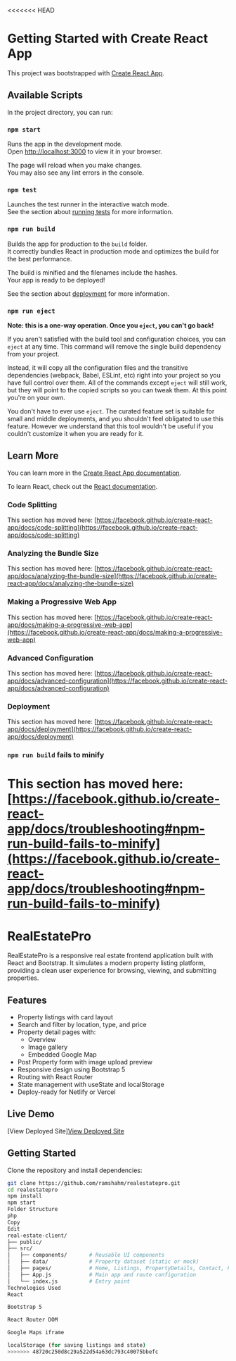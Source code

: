 <<<<<<< HEAD
# Getting Started with Create React App

This project was bootstrapped with [Create React App](https://github.com/facebook/create-react-app).

## Available Scripts

In the project directory, you can run:

### `npm start`

Runs the app in the development mode.\
Open [http://localhost:3000](http://localhost:3000) to view it in your browser.

The page will reload when you make changes.\
You may also see any lint errors in the console.

### `npm test`

Launches the test runner in the interactive watch mode.\
See the section about [running tests](https://facebook.github.io/create-react-app/docs/running-tests) for more information.

### `npm run build`

Builds the app for production to the `build` folder.\
It correctly bundles React in production mode and optimizes the build for the best performance.

The build is minified and the filenames include the hashes.\
Your app is ready to be deployed!

See the section about [deployment](https://facebook.github.io/create-react-app/docs/deployment) for more information.

### `npm run eject`

**Note: this is a one-way operation. Once you `eject`, you can't go back!**

If you aren't satisfied with the build tool and configuration choices, you can `eject` at any time. This command will remove the single build dependency from your project.

Instead, it will copy all the configuration files and the transitive dependencies (webpack, Babel, ESLint, etc) right into your project so you have full control over them. All of the commands except `eject` will still work, but they will point to the copied scripts so you can tweak them. At this point you're on your own.

You don't have to ever use `eject`. The curated feature set is suitable for small and middle deployments, and you shouldn't feel obligated to use this feature. However we understand that this tool wouldn't be useful if you couldn't customize it when you are ready for it.

## Learn More

You can learn more in the [Create React App documentation](https://facebook.github.io/create-react-app/docs/getting-started).

To learn React, check out the [React documentation](https://reactjs.org/).

### Code Splitting

This section has moved here: [https://facebook.github.io/create-react-app/docs/code-splitting](https://facebook.github.io/create-react-app/docs/code-splitting)

### Analyzing the Bundle Size

This section has moved here: [https://facebook.github.io/create-react-app/docs/analyzing-the-bundle-size](https://facebook.github.io/create-react-app/docs/analyzing-the-bundle-size)

### Making a Progressive Web App

This section has moved here: [https://facebook.github.io/create-react-app/docs/making-a-progressive-web-app](https://facebook.github.io/create-react-app/docs/making-a-progressive-web-app)

### Advanced Configuration

This section has moved here: [https://facebook.github.io/create-react-app/docs/advanced-configuration](https://facebook.github.io/create-react-app/docs/advanced-configuration)

### Deployment

This section has moved here: [https://facebook.github.io/create-react-app/docs/deployment](https://facebook.github.io/create-react-app/docs/deployment)

### `npm run build` fails to minify

This section has moved here: [https://facebook.github.io/create-react-app/docs/troubleshooting#npm-run-build-fails-to-minify](https://facebook.github.io/create-react-app/docs/troubleshooting#npm-run-build-fails-to-minify)
=======
# RealEstatePro

RealEstatePro is a responsive real estate frontend application built with React and Bootstrap. It simulates a modern property listing platform, providing a clean user experience for browsing, viewing, and submitting properties.

## Features

- Property listings with card layout
- Search and filter by location, type, and price
- Property detail pages with:
  - Overview
  - Image gallery
  - Embedded Google Map
- Post Property form with image upload preview
- Responsive design using Bootstrap 5
- Routing with React Router
- State management with useState and localStorage
- Deploy-ready for Netlify or Vercel

## Live Demo

[View Deployed Site][View Deployed Site](https://cheery-crisp-0f29f6.netlify.app)


## Getting Started

Clone the repository and install dependencies:

```bash
git clone https://github.com/ramshahm/realestatepro.git
cd realestatepro
npm install
npm start
Folder Structure
php
Copy
Edit
real-estate-client/
├── public/
├── src/
│   ├── components/       # Reusable UI components
│   ├── data/             # Property dataset (static or mock)
│   ├── pages/            # Home, Listings, PropertyDetails, Contact, PostProperty
│   ├── App.js            # Main app and route configuration
│   └── index.js          # Entry point
Technologies Used
React

Bootstrap 5

React Router DOM

Google Maps iframe

localStorage (for saving listings and state)
>>>>>>> 48720c250d8c29a522d54a63dc793c40075bbefc
